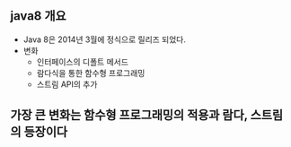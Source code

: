 ## java8 개요
- Java 8은 2014년 3월에 정식으로 릴리즈 되었다.
- 변화
  - 인터페이스의 디폴트 메서드
  - 람다식을 통한 함수형 프로그래밍
  - 스트림 API의 추가

## 가장 큰 변화는 함수형 프로그래밍의 적용과 람다, 스트림의 등장이다
